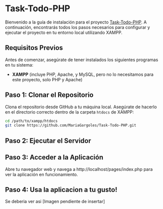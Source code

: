 # Task-Todo-PHP

Bienvenido a la guía de instalación para el proyecto [Task-Todo-PHP](https://github.com/MariaGargoles/Task-Todo-PHP/). A continuación, encontrarás todos los pasos necesarios para configurar y ejecutar el proyecto en tu entorno local utilizando XAMPP.

## Requisitos Previos

Antes de comenzar, asegúrate de tener instalados los siguientes programas en tu sistema:

- **XAMPP** (incluye PHP, Apache, y MySQL, pero no lo necesitamos para este proyecto, solo PHP y Apache)


## Paso 1: Clonar el Repositorio

Clona el repositorio desde GitHub a tu máquina local. Asegúrate de hacerlo en el directorio correcto dentro de la carpeta `htdocs` de XAMPP:

```bash
cd /path/to/xampp/htdocs
git clone https://github.com/MariaGargoles/Task-Todo-PHP.git
```

## Paso 2: Ejecutar el Servidor


## Paso 3: Acceder a la Aplicación

Abre tu navegador web y navega a http://localhost/pages/index.php para ver la aplicación en funcionamiento.

## Paso 4: Usa la aplicacion a tu gusto!
Se deberia ver asi
[Imagen pendiente de insertar]

